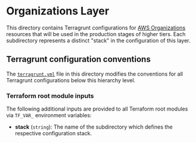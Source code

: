 # Organizations Layer

This directory contains Terragrunt configurations for
[AWS Organizations](https://aws.amazon.com/organizations/) resources that will
be used in the production stages of higher tiers. Each subdirectory represents a
distinct "stack" in the configuration of this layer.

## Terragrunt configuration conventions

The [`terragrunt.yml`](terragrunt.yml) file in this directory modifies the
conventions for all Terragrunt configurations below this hierarchy level.

### Terraform root module inputs

The following additional inputs are provided to all Terraform root modules via
`TF_VAR_` environment variables:

- **stack** (`string`): The name of the subdirectory which defines the
  respective configuration stack.
